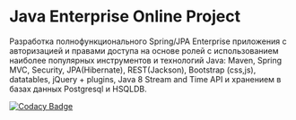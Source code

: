 Java Enterprise Online Project 
===============================
Разработка полнофункционального Spring/JPA Enterprise приложения c авторизацией и правами доступа на основе ролей с использованием наиболее популярных инструментов и технологий Java: Maven, Spring MVC, Security, JPA(Hibernate), REST(Jackson), Bootstrap (css,js), datatables, jQuery + plugins, Java 8 Stream and Time API и хранением в базах данных Postgresql и HSQLDB.

[![Codacy Badge](https://app.codacy.com/project/badge/Grade/60e6ee567607443b9ba603f678b93dbe)](https://www.codacy.com/manual/anyonepaw/topjava?utm_source=github.com&amp;utm_medium=referral&amp;utm_content=anyonepaw/topjava&amp;utm_campaign=Badge_Grade)
